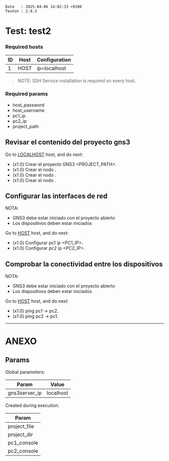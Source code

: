 ```
Date   : 2025-04-06 14:02:33 +0100
Teuton : 2.9.3
```

# Test: test2

### Required hosts

| ID  | Host | Configuration |
| --- | ---- | ------------- |
| 1 | HOST | ip=localhost |

> NOTE: SSH Service installation is required on every host.

### Required params
* host_password
* host_username
* pc1_ip
* pc2_ip
* project_path

## Revisar el contenido del proyecto gns3

Go to [LOCALHOST](#required-hosts) host, and do next:
* (x1.0) Crear el proyecto GNS3 <PROJECT_PATH>.
* (x1.0) Crear el nodo <PC1>.
* (x1.0) Crear el nodo <PC2>.
* (x1.0) Crear el nodo <Switch1>.

## Configurar las interfaces de red
NOTA:
- GNS3 debe estar iniciado con el proyecto abierto
- Los dispositivos deben estar iniciados

Go to [HOST](#required-hosts) host, and do next:
* (x1.0) Configurar pc1 ip <PC1_IP>.
* (x1.0) Configurar pc2 ip <PC2_IP>.

## Comprobar la conectividad entre los dispositivos
NOTA:
- GNS3 debe estar iniciado con el proyecto abierto
- Los dispositivos deben estar iniciados

Go to [HOST](#required-hosts) host, and do next:
* (x1.0) ping pc1 -> pc2.
* (x1.0) ping pc2 -> pc1.

---
# ANEXO

## Params

Global parameters:

| Param | Value |
| ----- | ----- |
|gns3server_ip|localhost|

Created during execution:

| Param |
| ----- |
|project_file|
|project_dir|
|pc1_console|
|pc2_console|
